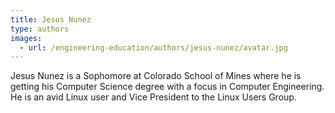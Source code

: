 ```yaml
---
title: Jesus Nunez
type: authors
images:
  - url: /engineering-education/authors/jesus-nunez/avatar.jpg 
---
```

Jesus Nunez is a Sophomore at Colorado School of Mines where he is getting his Computer Science degree with a focus in Computer Engineering. He is an avid Linux user and Vice President to the Linux Users Group.
